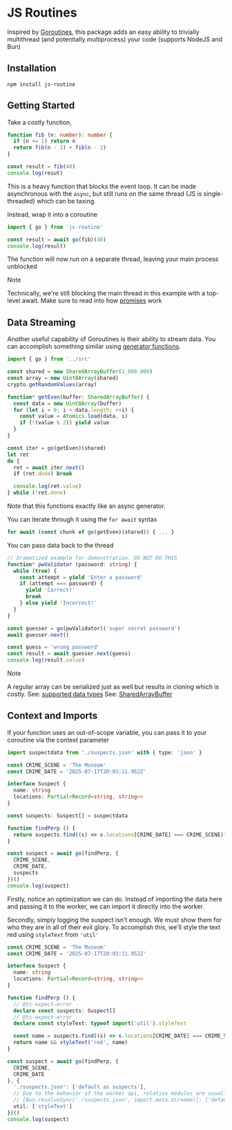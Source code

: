 # JS Routines

Inspired by [Goroutines](https://go.dev/tour/concurrency/1), this package adds an easy ability to trivially multithread (and potentially multiprocess) your code (supports NodeJS and Bun)

## Installation
```
npm install js-routine
```

## Getting Started
Take a costly function,
```ts
function fib (n: number): number {
  if (n <= 1) return n
  return fib(n - 1) + fib(n - 2)
}

const result = fib(40)
console.log(resut)
```

This is a heavy function that blocks the event loop. It can be made asynchronous with the `async`, but still runs on the same thread (JS is single-threaded) which can be taxing.

Instead, wrap it into a coroutine
```ts
import { go } from 'js-routine'

const result = await go(fib)(40)
console.log(result)
```

The function will now run on a separate thread, leaving your main process unblocked
> [!NOTE]
> Technically, we're still blocking the main thread in this example with a top-level await.
> Make sure to read into how [promises](https://developer.mozilla.org/en-US/docs/Web/JavaScript/Reference/Global_Objects/Promise) work

## Data Streaming
Another useful capability of Goroutines is their ability to stream data. You can accomplish something similar using [generator functions](https://developer.mozilla.org/en-US/docs/Web/JavaScript/Reference/Global_Objects/Generator).

```ts
import { go } from '../src'

const shared = new SharedArrayBuffer(1_000_000)
const array = new Uint8Array(shared)
crypto.getRandomValues(array)

function* getEven(buffer: SharedArrayBuffer) {
  const data = new Uint8Array(buffer)
  for (let i = 0; i < data.length; ++i) {
    const value = Atomics.load(data, i)
    if (!(value % 2)) yield value
  }
}

const iter = go(getEven)(shared)
let ret
do {
  ret = await iter.next()
  if (ret.done) break

  console.log(ret.value)
} while (!ret.done)
```

Note that this functions exactly like an async generator.

You can iterate through it using the `for await` syntax
```ts
for await (const chunk of go(getEven)(shared)) { ... }
```

You can pass data back to the thread
```ts
// Dramatized example for demonstration. DO NOT DO THIS
function* pwValidator (password: string) {
  while (true) {
    const attempt = yield 'Enter a password'
    if (attempt === password) {
      yield 'Correct!'
      break
    } else yield 'Incorrect!'
  }
}

const guesser = go(pwValidator)('super secret password')
await guesser.next()

const guess = 'wrong password'
const result = await guesser.next(guess)
console.log(result.value)
```

> [!NOTE]
> A regular array can be serialized just as well but results in cloning which is costly.
> See: [supported data types](https://developer.mozilla.org/en-US/docs/Web/API/Web_Workers_API/Structured_clone_algorithm#javascript_types)
> See: [SharedArrayBuffer](https://developer.mozilla.org/en-US/docs/Web/JavaScript/Reference/Global_Objects/SharedArrayBuffer)

## Context and Imports
If your function uses an out-of-scope variable, you can pass it to your coroutine via the context parameter

```ts
import suspectdata from './suspects.json' with { type: 'json' }

const CRIME_SCENE = 'The Museum'
const CRIME_DATE = '2025-07-17T20:03:11.952Z'

interface Suspect {
  name: string
  locations: Partial<Record<string, string>>
}

const suspects: Suspect[] = suspectdata

function findPerp () {
  return suspects.find((s) => s.locations[CRIME_DATE] === CRIME_SCENE)?.name
}

const suspect = await go(findPerp, {
  CRIME_SCENE,
  CRIME_DATE,
  suspects
})()
console.log(suspect)
```

Firstly, notice an optimization we can do. Instead of importing the data here and passing it to the worker, we can import it directly into the worker.

Secondly, simply logging the suspect isn't enough. We must show them for who they are in all of their evil glory. To accomplish this, we'll style the text red using `styleText` from `'util'`

```ts
const CRIME_SCENE = 'The Museum'
const CRIME_DATE = '2025-07-17T20:03:11.952Z'

interface Suspect {
  name: string
  locations: Partial<Record<string, string>>
}

function findPerp () {
  // @ts-expect-error
  declare const suspects: Suspect[]
  // @ts-expect-error
  declare const styleText: typeof import('util').styleText

  const name = suspects.find((s) => s.locations[CRIME_DATE] === CRIME_SCENE)?.name
  return name && styleText('red', name)
}

const suspect = await go(findPerp, {
  CRIME_SCENE,
  CRIME_DATE
}, {
  './suspects.json': ['default as suspects'],
  // Due to the behavior of the worker api, relative modules are usually resolved from the CWD, not the file directory. Bun exposes an API for module location resolution
  // [Bun.resolveSync('./suspects.json', import.meta.dirname)]: ['default as suspects'],
  util: ['styleText']
})()
console.log(suspect)
```
